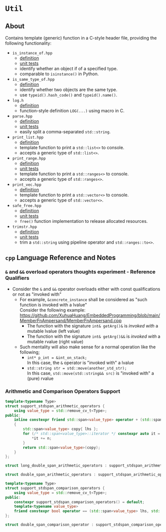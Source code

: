 # `Util`

## About

Contains template (generic) function in a C-style header file, providing the following functionality:

- `is_instance_of.hpp`
  - [definition](./is_instance_of.hpp)
  - [unit tests](./tests/test_is_instance_of.cpp)
  - identify whether an object if of a specified type.
  - comparable to `isinstance()` in Python.
- `is_same_type_of.hpp`
  - [definition](./is_same_type.hpp)
  - identify whether two objects are the same type.
  - use `typeid().hash_code()` and `typeid().name()`.
- `log.h`
  - [definition](./log.h)
  - function-style definition `LOG(...)` using macro in C.
- `parse.hpp`
  - [definition](./parse.hpp)
  - [unit tests](./tests/test_parse_str.cpp)
  - easily split a comma-separated `std::string`.
- `print_list.hpp`
  - [definition](./print_list.hpp)
  - template function to print a `std::list<>` to console.
  - accepts a generic type of `std::list<>`.
- `print_range.hpp`
  - [definition](./print_range.hpp)
  - [unit tests](./tests/test_print_range.cpp)
  - template function to print a `std::ranges<>` to console.
  - accepts a generic type of `std::ranges<>`.
- `print_vec.hpp`
  - [definition](./print_vec.hpp)
  - template function to print a `std::vector<>` to console.
  - accepts a generic type of `std::vector<>`.
- `safe_free.hpp`
  - [definition](./safe_free.hpp)
  - [unit tests](./tests/test_safe_free.cpp)
  - `free()` function implementation to release allocated resources.
- `trimstr.hpp`
  - [definition](./trimstr.hpp)
  - [unit tests](./tests/gtest_trim_str.cpp)
  - trim a `std::string` using pipeline operator and `std::ranges::to<>`.

## `cpp` Language Reference and Notes

### `&` and `&&` overload operators thoughts experiment - **Reference Qualifiers**

- Consider the `&` and `&&` operator overloads either with const qualifications or not as "invoked with"
  - For example, `&concrete_instance` shall be considered as "such function is invoked with a lvalue"  
    Consider the following example: <https://github.com/XuhuaHuang/EmbeddedProgramming/blob/main/MemberFnAmpersand/MemberFnAmpersand.cpp>
    - The function with the signature `int& getArg()&` is _invoked with_ a mutable lvalue (left value)
    - The function with the signature `int& getArg()&&` is _invoked with_ a mutable rvalue (right value)
  - Such mentality will also make sense for a normal operation like the following;
    - `int* p_int = &int_on_stack;`  
      In this case, the `&` operator is "invoked with" a lvalue
    - `std::string str = std::move(another_std_str);`  
      In this case, `std::move(std::string&& src)` is "invoked with" a (pure) rvalue

### Arithmetic and Comparison Operators Support

```cpp
template<typename Type>
struct support_stdspan_arithmetic_operators {
    using value_type = std::remove_cv_t<Type>;
public:
    inline constexpr friend std::span<value_type> operator + (std::span<value_type> lhs, const value_type n)
    {
        std::span<value_type> copy{ lhs };
        for (/* std::span<value_type>::iterator */ constexpr auto it = copy.begin(); it != copy.end(); it++) {
            *it += n;
        }
        return std::span<value_type>(copy);
    }
};

struct long_double_span_arithmetic_operators : support_stdspan_arithmetic_operators<long double> {};

struct double_span_arithmetic_operators : support_stdspan_arithmetic_operators<double> {};

template<typename Type>
struct support_stdspan_comparison_operators {
    using value_type = std::remove_cv_t<Type>;
public:
    constexpr support_stdspan_comparison_operators() = default;
    template<typename value_type>
    friend constexpr bool operator == (std::span<value_type> lhs, std::span<value_type> rhs) { return true; }
};

struct double_span_comparison_operator : support_stdspan_comparison_operators<double> {};
```

